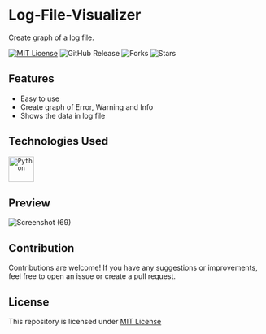 # Log-File-Visualizer
Create graph of a log file.

[![MIT License](https://img.shields.io/badge/License-MIT-green.svg)](https://github.com/Harshit2012/Log-File-Visualizer?tab=MIT-1-ov-file#readme)
![GitHub Release](https://img.shields.io/github/v/release/harshit2012/Log-File-Visualizer)
![Forks](https://img.shields.io/github/forks/harshit2012/Log-File-Visualizer)
![Stars](https://img.shields.io/github/stars/harshit2012/Log-File-Visualizer)

## Features
- Easy to use
- Create graph of Error, Warning and Info
- Shows the data in log file

## Technologies Used
<code><img width="50" src="https://user-images.githubusercontent.com/25181517/183423507-c056a6f9-1ba8-4312-a350-19bcbc5a8697.png" alt="Python" title="Python"/></code>

## Preview
![Screenshot (69)](https://github.com/Harshit2012/Log-File-Visualizer/assets/105143145/4e3d46fa-e7a3-494d-9d64-8af6356318df)


## Contribution
Contributions are welcome! If you have any suggestions or improvements, feel free to open an issue or create a pull request.

## License
This repository is licensed under [MIT License](https://github.com/Harshit2012/Log-File-Visualizer#MIT-1-ov-file)
